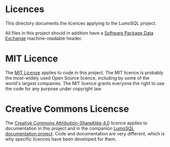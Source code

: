 # Licences

This directory documents the licences applying to the LumoSQL project.

All files in this project should in addition have a [Software Package Data Exchange](https://spdx.dev)
machine-readable header. 

# MIT Licence

The [MIT License](https://en.wikipedia.org/wiki/MIT_License) applies to code in
this project. The MIT licence is probably the most-widely used Open Source
licence, including by some of the world's largest companies. The MIT licence
grants everyone the right to use the code for any purpose under copyright law.

# Creative Commons Licencse

The [Creative Commons Attribution-ShareAlike 4.0](https://creativecommons.org/licenses/by-sa/4.0/) 
licence applies to documentation in this project and in the companion
[LumoSQL documentation project](https://lumosql.org/lumodoc). Code and documentation are very 
different, which is why specific licences have been developed for them. 
